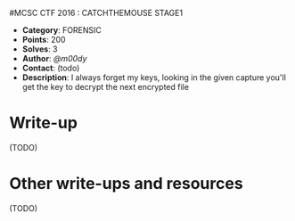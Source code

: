#MCSC CTF 2016	: CATCHTHEMOUSE STAGE1

* **Category**: FORENSIC <br>
* **Points**: 200 <br>
* **Solves**: 3  <br>
* **Author**: _@m00dy_
* **Contact**: (todo) 
* **Description**: I always forget my keys, looking in the given capture you'll get the key to decrypt the next encrypted file


# Write-up 

(TODO)

# Other write-ups and resources

(TODO)